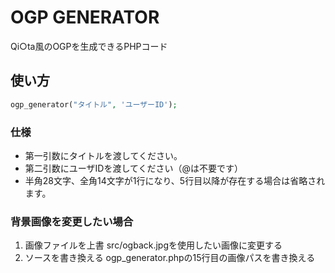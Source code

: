 # OGP GENERATOR
Qi○ta風のOGPを生成できるPHPコード

## 使い方
```php
ogp_generator("タイトル", 'ユーザーID');
```

### 仕様
- 第一引数にタイトルを渡してください。
- 第二引数にユーザIDを渡してください（@は不要です）
- 半角28文字、全角14文字が1行になり、5行目以降が存在する場合は省略されます。

### 背景画像を変更したい場合
1. 画像ファイルを上書
    src/ogback.jpgを使用したい画像に変更する
2. ソースを書き換える
    ogp_generator.phpの15行目の画像パスを書き換える
